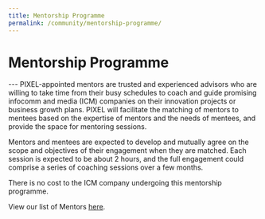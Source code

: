 ```yaml
---
title: Mentorship Programme
permalink: /community/mentorship-programme/
---
```

<h1><b>Mentorship Programme</b></h1>
---
PIXEL-appointed mentors are trusted and experienced advisors who are willing to take time from their busy schedules to coach and guide promising infocomm and media (ICM) companies on their innovation projects or business growth plans. PIXEL will facilitate the matching of mentors to mentees based on the expertise of mentors and the needs of mentees, and provide the space for mentoring sessions.

Mentors and mentees are expected to develop and mutually agree on the scope and objectives of their engagement when they are matched. Each session is expected to be about 2 hours, and the full engagement could comprise a series of coaching sessions over a few months.

There is no cost to the ICM company undergoing this mentorship programme.

View our list of Mentors [here](/community/mentorship-programme/mentor-list/).
